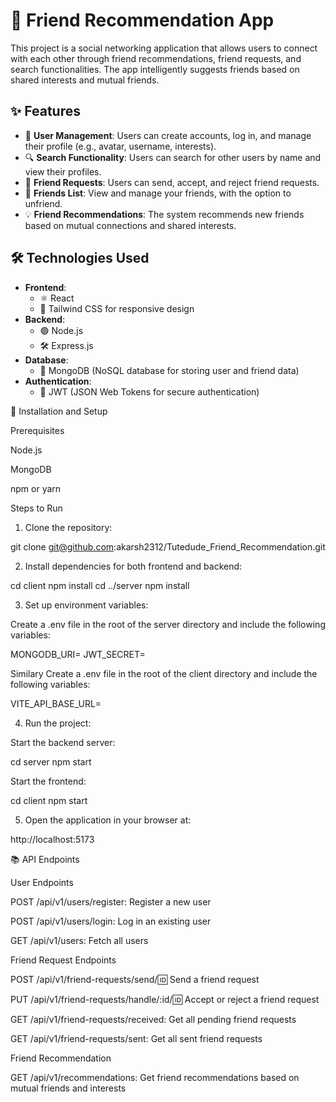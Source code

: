 
# 🚀 Friend Recommendation App

This project is a social networking application that allows users to connect with each other through friend recommendations, friend requests, and search functionalities. The app intelligently suggests friends based on shared interests and mutual friends.

## ✨ Features

- 👤 **User Management**: Users can create accounts, log in, and manage their profile (e.g., avatar, username, interests).
- 🔍 **Search Functionality**: Users can search for other users by name and view their profiles.
- 🤝 **Friend Requests**: Users can send, accept, and reject friend requests.
- 📜 **Friends List**: View and manage your friends, with the option to unfriend.
- 💡 **Friend Recommendations**: The system recommends new friends based on mutual connections and shared interests.

## 🛠 Technologies Used

- **Frontend**: 
  - ⚛️ React
  - 🎨 Tailwind CSS for responsive design
- **Backend**: 
  - 🟢 Node.js 
  - 🛠 Express.js
- **Database**: 
  - 🍃 MongoDB (NoSQL database for storing user and friend data)
- **Authentication**: 
  - 🔐 JWT (JSON Web Tokens for secure authentication)
  
🚀 Installation and Setup

Prerequisites

Node.js

MongoDB

npm or yarn


Steps to Run

1. Clone the repository:

git clone git@github.com:akarsh2312/Tutedude_Friend_Recommendation.git


2. Install dependencies for both frontend and backend:

cd client
npm install
cd ../server
npm install


3. Set up environment variables:

Create a .env file in the root of the server directory and include the following variables:

MONGODB_URI=<Your MongoDB URI>
JWT_SECRET=<Your JWT secret key>

Similary Create a .env file in the root of the client directory and include the following variables:

VITE_API_BASE_URL=<Your backend url>




4. Run the project:

Start the backend server:

cd server
npm start

Start the frontend:

cd client
npm start



5. Open the application in your browser at:

http://localhost:5173



📚 API Endpoints

User Endpoints

POST /api/v1/users/register: Register a new user

POST /api/v1/users/login: Log in an existing user

GET /api/v1/users: Fetch all users


Friend Request Endpoints

POST /api/v1/friend-requests/send/:id: Send a friend request

PUT /api/v1/friend-requests/handle/:id/:id: Accept or reject a friend request

GET /api/v1/friend-requests/received: Get all pending friend requests

GET /api/v1/friend-requests/sent: Get all sent friend requests


Friend Recommendation

GET /api/v1/recommendations: Get friend recommendations based on mutual friends and interests






